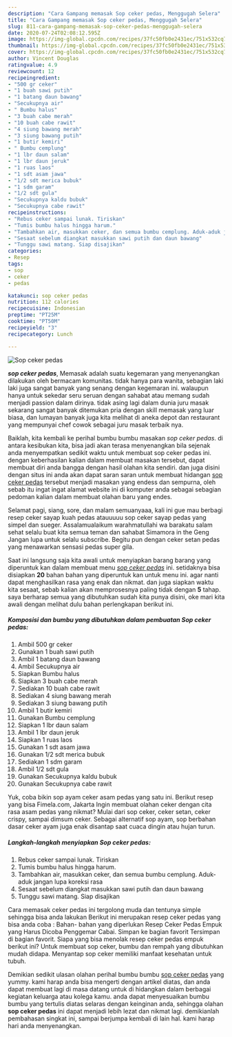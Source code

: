 ```yaml
---
description: "Cara Gampang memasak Sop ceker pedas, Menggugah Selera"
title: "Cara Gampang memasak Sop ceker pedas, Menggugah Selera"
slug: 811-cara-gampang-memasak-sop-ceker-pedas-menggugah-selera
date: 2020-07-24T02:08:12.595Z
image: https://img-global.cpcdn.com/recipes/37fc50fb0e2431ec/751x532cq70/sop-ceker-pedas-foto-resep-utama.jpg
thumbnail: https://img-global.cpcdn.com/recipes/37fc50fb0e2431ec/751x532cq70/sop-ceker-pedas-foto-resep-utama.jpg
cover: https://img-global.cpcdn.com/recipes/37fc50fb0e2431ec/751x532cq70/sop-ceker-pedas-foto-resep-utama.jpg
author: Vincent Douglas
ratingvalue: 4.9
reviewcount: 12
recipeingredient:
- "500 gr ceker"
- "1 buah sawi putih"
- "1 batang daun bawang"
- "Secukupnya air"
- " Bumbu halus"
- "3 buah cabe merah"
- "10 buah cabe rawit"
- "4 siung bawang merah"
- "3 siung bawang putih"
- "1 butir kemiri"
- " Bumbu cemplung"
- "1 lbr daun salam"
- "1 lbr daun jeruk"
- "1 ruas laos"
- "1 sdt asam jawa"
- "1/2 sdt merica bubuk"
- "1 sdm garam"
- "1/2 sdt gula"
- "Secukupnya kaldu bubuk"
- "Secukupnya cabe rawit"
recipeinstructions:
- "Rebus ceker sampai lunak. Tiriskan"
- "Tumis bumbu halus hingga harum."
- "Tambahkan air, masukkan ceker, dan semua bumbu cemplung. Aduk-aduk jangan lupa koreksi rasa"
- "Sesaat sebelum diangkat masukkan sawi putih dan daun bawang"
- "Tunggu sawi matang. Siap disajikan"
categories:
- Resep
tags:
- sop
- ceker
- pedas

katakunci: sop ceker pedas 
nutrition: 112 calories
recipecuisine: Indonesian
preptime: "PT25M"
cooktime: "PT50M"
recipeyield: "3"
recipecategory: Lunch

---
```



![Sop ceker pedas](https://img-global.cpcdn.com/recipes/37fc50fb0e2431ec/751x532cq70/sop-ceker-pedas-foto-resep-utama.jpg)

<b><i>sop ceker pedas</i></b>, Memasak adalah suatu kegemaran yang menyenangkan dilakukan oleh bermacam komunitas. tidak hanya para wanita, sebagian laki laki juga sangat banyak yang senang dengan kegemaran ini. walaupun hanya untuk sekedar seru seruan dengan sahabat atau memang sudah menjadi passion dalam dirinya. tidak asing lagi dalam dunia juru masak sekarang sangat banyak ditemukan pria dengan skill memasak yang luar biasa, dan lumayan banyak juga kita melihat di aneka depot dan restaurant yang mempunyai chef cowok sebagai juru masak terbaik nya.

Baiklah, kita kembali ke perihal bumbu bumbu masakan <i>sop ceker pedas</i>. di antara kesibukan kita, bisa jadi akan terasa menyenangkan bila sejenak anda menyempatkan sedikit waktu untuk membuat sop ceker pedas ini. dengan keberhasilan kalian dalam membuat masakan tersebut, dapat membuat diri anda bangga dengan hasil olahan kita sendiri. dan juga disini dengan situs ini anda akan dapat saran saran untuk membuat hidangan <u>sop ceker pedas</u> tersebut menjadi masakan yang endess dan sempurna, oleh sebab itu ingat ingat alamat website ini di komputer anda sebagai sebagian pedoman kalian dalam membuat olahan baru yang endes.

Selamat pagi, siang, sore, dan malam semuanyaaa, kali ini gue mau berbagi resep ceker sayap kuah pedas atauuuuu sop ceker sayap pedas yang simpel dan sueger. Assalamualaikum warahmatullahi wa barakatu salam sehat selalu buat kita semua teman dan sahabat Simamora in the Geng Jangan lupa untuk selalu subscribe. Begitu pun dengan ceker setan pedas yang menawarkan sensasi pedas super gila.


Saat ini langsung saja kita awali untuk menyiapkan barang barang yang diperuntuk kan dalam membuat menu <u><i>sop ceker pedas</i></u> ini. setidaknya bisa disiapkan <b>20</b> bahan bahan yang diperuntuk kan untuk menu ini. agar nanti dapat menghasilkan rasa yang enak dan nikmat. dan juga siapkan waktu kita sesaat, sebab kalian akan memprosesnya paling tidak dengan <b>5</b> tahap. saya berharap semua yang dibutuhkan sudah kita punya disini, oke mari kita awali dengan melihat dulu bahan perlengkapan berikut ini.

<!--inarticleads1-->

##### Komposisi dan bumbu yang dibutuhkan dalam pembuatan Sop ceker pedas:

1. Ambil 500 gr ceker
1. Gunakan 1 buah sawi putih
1. Ambil 1 batang daun bawang
1. Ambil Secukupnya air
1. Siapkan  Bumbu halus
1. Siapkan 3 buah cabe merah
1. Sediakan 10 buah cabe rawit
1. Sediakan 4 siung bawang merah
1. Sediakan 3 siung bawang putih
1. Ambil 1 butir kemiri
1. Gunakan  Bumbu cemplung
1. Siapkan 1 lbr daun salam
1. Ambil 1 lbr daun jeruk
1. Siapkan 1 ruas laos
1. Gunakan 1 sdt asam jawa
1. Gunakan 1/2 sdt merica bubuk
1. Sediakan 1 sdm garam
1. Ambil 1/2 sdt gula
1. Gunakan Secukupnya kaldu bubuk
1. Gunakan Secukupnya cabe rawit


Yuk, coba bikin sop ayam ceker asam pedas yang satu ini. Berikut resep yang bisa Fimela.com, Jakarta Ingin membuat olahan ceker dengan cita rasa asam pedas yang nikmat? Mulai dari sop ceker, ceker setan, ceker crispy, sampai dimsum ceker. Sebagai alternatif sop ayam, sop berbahan dasar ceker ayam juga enak disantap saat cuaca dingin atau hujan turun. 

<!--inarticleads2-->

##### Langkah-langkah menyiapkan Sop ceker pedas:

1. Rebus ceker sampai lunak. Tiriskan
1. Tumis bumbu halus hingga harum.
1. Tambahkan air, masukkan ceker, dan semua bumbu cemplung. Aduk-aduk jangan lupa koreksi rasa
1. Sesaat sebelum diangkat masukkan sawi putih dan daun bawang
1. Tunggu sawi matang. Siap disajikan


Cara memasak ceker pedas ini tergolong muda dan tentunya simple sehingga bisa anda lakukan Berikut ini merupakan resep ceker pedas yang bisa anda coba : Bahan- bahan yang diperlukan Resep Ceker Pedas Empuk yang Harus Dicoba Penggemar Cabai. Simpan ke bagian favorit Tersimpan di bagian favorit. Siapa yang bisa menolak resep ceker pedas empuk berikut ini? Untuk membuat sop ceker, bumbu dan rempah yang dibutuhkan mudah didapa. Menyantap sop ceker memiliki manfaat kesehatan untuk tubuh. 

Demikian sedikit ulasan olahan perihal bumbu bumbu <u>sop ceker pedas</u> yang yummy. kami harap anda bisa mengerti dengan artikel diatas, dan anda dapat membuat lagi di masa datang untuk di hidangkan dalam berbagai kegiatan keluarga atau kolega kamu. anda dapat menyesuaikan bumbu bumbu yang tertulis diatas selaras dengan keinginan anda, sehingga olahan <b>sop ceker pedas</b> ini dapat menjadi lebih lezat dan nikmat lagi. demikianlah pembahasan singkat ini, sampai berjumpa kembali di lain hal. kami harap hari anda menyenangkan.
